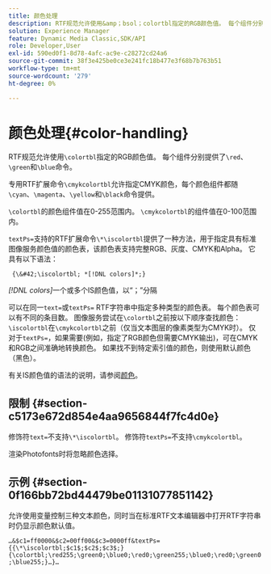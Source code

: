 ```yaml
---
title: 颜色处理
description: RTF规范允许使用&amp；bsol；colortbl指定的RGB颜色值。 每个组件分别提供了&amp；bsol；红色、&amp；bsol；绿色和&amp；bsol；蓝色命令。
solution: Experience Manager
feature: Dynamic Media Classic,SDK/API
role: Developer,User
exl-id: 590ed0f1-8d78-4afc-ac9e-c28272cd24a6
source-git-commit: 38f3e425be0ce3e241fc18b477e3f68b7b763b51
workflow-type: tm+mt
source-wordcount: '279'
ht-degree: 0%

---
```


# 颜色处理{#color-handling}

RTF规范允许使用`\colortbl`指定的RGB颜色值。 每个组件分别提供了`\red`、`\green`和`\blue`命令。

专用RTF扩展命令`\cmykcolortbl`允许指定CMYK颜色，每个颜色组件都随`\cyan`、`\magenta`、`\yellow`和`\black`命令提供。

`\colortbl`的颜色组件值在0-255范围内。 `\cmykcolortbl`的组件值在0-100范围内。

`textPs=`支持的RTF扩展命令`\*\iscolortbl`提供了一种方法，用于指定具有标准图像服务颜色值的颜色表，该颜色表支持完整RGB、灰度、CMYK和Alpha。 它具有以下语法：

` {\&#42;\iscolortbl; *[!DNL colors]*;}`

*[!DNL colors]*&#x200B;一个或多个IS颜色值，以“；”分隔

可以在同一`text=`或`textPs=` RTF字符串中指定多种类型的颜色表。 每个颜色表可以有不同的条目数。 图像服务尝试在`\colortbl`之前按以下顺序查找颜色： `\iscolortbl`在`\cmykcolortbl`之前（仅当文本图层的像素类型为CMYK时）。 仅对于`textPs=`，如果需要(例如，指定了RGB颜色但需要CMYK输出)，可在CMYK和RGB之间准确地转换颜色。 如果找不到特定索引值的颜色，则使用默认颜色（黑色）。

有关IS颜色值的语法的说明，请参阅[颜色](/help/aem-is-ir-api/is-api/http-ref/image-serving-api-ref/c-http-protocol-reference/c-data-types/r-is-http-color.md)。

## 限制 {#section-c5173e672d854e4aa9656844f7fc4d0e}

修饰符`text=`不支持`\*\iscolortbl`。 修饰符`textPs=`不支持`\cmykcolortbl`。

渲染Photofonts时将忽略颜色选择。

## 示例 {#section-0f166bb72bd44479be01131077851142}

允许使用变量控制三种文本颜色，同时当在标准RTF文本编辑器中打开RTF字符串时仍显示颜色默认值。

`…&$c1=ff0000&$c2=00ff00&$c3=0000ff&textPs={{\*\iscolortbl;$c1$;$c2$;$c3$;}{\colortbl;\red255;\green0;\blue0;\red0;\green255;\blue0;\red0;\green0;\blue255;}…}…`
